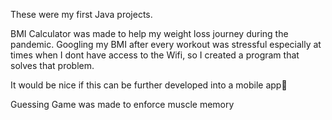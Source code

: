 These were my first Java projects.

BMI Calculator was made to help my weight loss journey during the pandemic.
Googling my BMI after every workout was stressful especially at times when I dont have access to the Wifi, so I created a program that solves that problem.

It would be nice if this can be further developed into a mobile app👀

Guessing Game was made to enforce muscle memory
